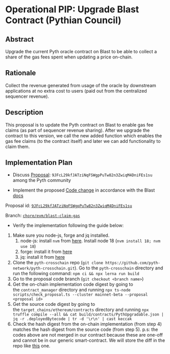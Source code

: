 # Operational PIP: Upgrade Blast Contract (Pythian Council)

## Abstract

Upgrade the current Pyth oracle contract on Blast to be able to collect a share of the gas fees spent when updating a price on-chain.

## Rationale

Collect the revenue generated from usage of the oracle by downstream applications at no extra cost to users (paid out from the centralized sequencer revenue).

## Description

This proposal is to update the Pyth contract on Blast to enable gas fee claims (as part of sequencer revenue sharing). After we upgrade the contract to this version, we call the new added function which enables the gas fee claims (to the contract itself) and later we can add functionality to claim them.

## Implementation Plan

* Discuss [Proposal](https://proposals.pyth.network/?tab=proposals&proposal=9JFcL29kfJATziNqFSWgpPuTw82n3ZwiqM4DniFEs1su): `9JFcL29kfJATziNqFSWgpPuTw82n3ZwiqM4DniFEs1su` among the Pyth community

* Implement the proposed [Code change](https://github.com/pyth-network/pyth-crosschain/compare/chore/evm/blast-claim-gas) in accordance with the Blast [docs](https://docs.blast.io/building/guides/gas-fees)

Proposal id: [`9JFcL29kfJATziNqFSWgpPuTw82n3ZwiqM4DniFEs1su`](https://proposals.pyth.network/?tab=proposals&proposal=9JFcL29kfJATziNqFSWgpPuTw82n3ZwiqM4DniFEs1su)

Branch: [`chore/evm/blast-claim-gas`](https://github.com/pyth-network/pyth-crosschain/tree/chore/evm/blast-claim-gas)

* Verify the implementation following the guide below:

1. Make sure you node-js, forge and jq installed.
    1. node-js: install `nvm` from [here](https://github.com/nvm-sh/nvm). Install node 18 (`nvm install 18; nvm use 18`)
    2. forge: install it from [here](https://getfoundry.sh/)
    3. jq: install it from [here](https://jqlang.github.io/jq/)
2. Clone the `pyth-crosschain` repo (`git clone https://github.com/pyth-network/pyth-crosschain.git`). Go to the `pyth-crosschain` directory and run the following command: `npm ci && npx lerna run build`
3. Go to the proposal code branch (`git checkout <branch name>`)
4. Get the on-chain implementation code digest by going to the `contract_manager` directory and running `npx ts-node scripts/check_proposal.ts --cluster mainnet-beta --proposal <proposal id>`
5. Get the source code digest by going to the `target_chains/ethereum/contracts` directory and running `npx truffle compile --all && cat build/contracts/PythUpgradable.json | jq -r .deployedBytecode | tr -d '\r\n' | cast keccak`
6. Check the hash digest from the on-chain implementation (from step 4) matches the hash digest from the source code (from step 5).
p.s: the codes above are not merged in our contract because these are one-off and cannot be in our generic smart-contract. We will store the diff in the repo like [this](https://github.com/pyth-network/pyth-crosschain/blob/main/target_chains/ethereum/contracts/canto-deployment-patch.diff) one.

